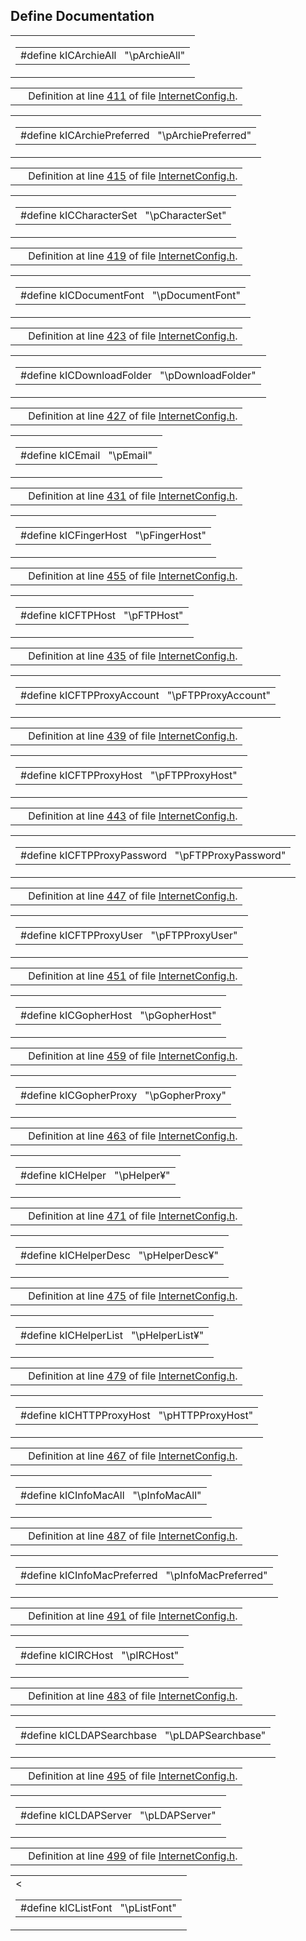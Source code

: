 ## Define Documentation

<span id="5a54b420bed0f6a0be44b97d1510280c" class="anchor"></span>

<table class="mdTable" data-cellpadding="2" data-cellspacing="0">
<colgroup>
<col style="width: 100%" />
</colgroup>
<tbody>
<tr>
<td class="mdRow"><table data-cellpadding="0" data-cellspacing="0" data-border="0">
<tbody>
<tr>
<td class="md" data-nowrap="" data-valign="top">#define kICArchieAll   "\pArchieAll"</td>
</tr>
</tbody>
</table></td>
</tr>
</tbody>
</table>

|  |  |
|----|----|
|   | Definition at line <a href="InternetConfig_8h-source.md#l00411" class="el">411</a> of file <a href="InternetConfig_8h-source.md" class="el">InternetConfig.h</a>. |

<span id="4c73ee5768cb3848aa4ffb1b476c05a3" class="anchor"></span>

<table class="mdTable" data-cellpadding="2" data-cellspacing="0">
<colgroup>
<col style="width: 100%" />
</colgroup>
<tbody>
<tr>
<td class="mdRow"><table data-cellpadding="0" data-cellspacing="0" data-border="0">
<tbody>
<tr>
<td class="md" data-nowrap="" data-valign="top">#define kICArchiePreferred   "\pArchiePreferred"</td>
</tr>
</tbody>
</table></td>
</tr>
</tbody>
</table>

|  |  |
|----|----|
|   | Definition at line <a href="InternetConfig_8h-source.md#l00415" class="el">415</a> of file <a href="InternetConfig_8h-source.md" class="el">InternetConfig.h</a>. |

<span id="d98767466f31a8ee8ab6c8dd90d7d5f1" class="anchor"></span>

<table class="mdTable" data-cellpadding="2" data-cellspacing="0">
<colgroup>
<col style="width: 100%" />
</colgroup>
<tbody>
<tr>
<td class="mdRow"><table data-cellpadding="0" data-cellspacing="0" data-border="0">
<tbody>
<tr>
<td class="md" data-nowrap="" data-valign="top">#define kICCharacterSet   "\pCharacterSet"</td>
</tr>
</tbody>
</table></td>
</tr>
</tbody>
</table>

|  |  |
|----|----|
|   | Definition at line <a href="InternetConfig_8h-source.md#l00419" class="el">419</a> of file <a href="InternetConfig_8h-source.md" class="el">InternetConfig.h</a>. |

<span id="d3fd1305cfe137d299f1a9f39013efff" class="anchor"></span>

<table class="mdTable" data-cellpadding="2" data-cellspacing="0">
<colgroup>
<col style="width: 100%" />
</colgroup>
<tbody>
<tr>
<td class="mdRow"><table data-cellpadding="0" data-cellspacing="0" data-border="0">
<tbody>
<tr>
<td class="md" data-nowrap="" data-valign="top">#define kICDocumentFont   "\pDocumentFont"</td>
</tr>
</tbody>
</table></td>
</tr>
</tbody>
</table>

|  |  |
|----|----|
|   | Definition at line <a href="InternetConfig_8h-source.md#l00423" class="el">423</a> of file <a href="InternetConfig_8h-source.md" class="el">InternetConfig.h</a>. |

<span id="017d5f152e977b092a84cc32ba6740cc" class="anchor"></span>

<table class="mdTable" data-cellpadding="2" data-cellspacing="0">
<colgroup>
<col style="width: 100%" />
</colgroup>
<tbody>
<tr>
<td class="mdRow"><table data-cellpadding="0" data-cellspacing="0" data-border="0">
<tbody>
<tr>
<td class="md" data-nowrap="" data-valign="top">#define kICDownloadFolder   "\pDownloadFolder"</td>
</tr>
</tbody>
</table></td>
</tr>
</tbody>
</table>

|  |  |
|----|----|
|   | Definition at line <a href="InternetConfig_8h-source.md#l00427" class="el">427</a> of file <a href="InternetConfig_8h-source.md" class="el">InternetConfig.h</a>. |

<span id="e66781f3aa4756f63927ef3137182ec1" class="anchor"></span>

<table class="mdTable" data-cellpadding="2" data-cellspacing="0">
<colgroup>
<col style="width: 100%" />
</colgroup>
<tbody>
<tr>
<td class="mdRow"><table data-cellpadding="0" data-cellspacing="0" data-border="0">
<tbody>
<tr>
<td class="md" data-nowrap="" data-valign="top">#define kICEmail   "\pEmail"</td>
</tr>
</tbody>
</table></td>
</tr>
</tbody>
</table>

|  |  |
|----|----|
|   | Definition at line <a href="InternetConfig_8h-source.md#l00431" class="el">431</a> of file <a href="InternetConfig_8h-source.md" class="el">InternetConfig.h</a>. |

<span id="9721012ed600713edce8d11087937ed7" class="anchor"></span>

<table class="mdTable" data-cellpadding="2" data-cellspacing="0">
<colgroup>
<col style="width: 100%" />
</colgroup>
<tbody>
<tr>
<td class="mdRow"><table data-cellpadding="0" data-cellspacing="0" data-border="0">
<tbody>
<tr>
<td class="md" data-nowrap="" data-valign="top">#define kICFingerHost   "\pFingerHost"</td>
</tr>
</tbody>
</table></td>
</tr>
</tbody>
</table>

|  |  |
|----|----|
|   | Definition at line <a href="InternetConfig_8h-source.md#l00455" class="el">455</a> of file <a href="InternetConfig_8h-source.md" class="el">InternetConfig.h</a>. |

<span id="c145878dab09f6605f3c8133e244cdb2" class="anchor"></span>

<table class="mdTable" data-cellpadding="2" data-cellspacing="0">
<colgroup>
<col style="width: 100%" />
</colgroup>
<tbody>
<tr>
<td class="mdRow"><table data-cellpadding="0" data-cellspacing="0" data-border="0">
<tbody>
<tr>
<td class="md" data-nowrap="" data-valign="top">#define kICFTPHost   "\pFTPHost"</td>
</tr>
</tbody>
</table></td>
</tr>
</tbody>
</table>

|  |  |
|----|----|
|   | Definition at line <a href="InternetConfig_8h-source.md#l00435" class="el">435</a> of file <a href="InternetConfig_8h-source.md" class="el">InternetConfig.h</a>. |

<span id="c9491b6b1f694b391db19b1755233ec3" class="anchor"></span>

<table class="mdTable" data-cellpadding="2" data-cellspacing="0">
<colgroup>
<col style="width: 100%" />
</colgroup>
<tbody>
<tr>
<td class="mdRow"><table data-cellpadding="0" data-cellspacing="0" data-border="0">
<tbody>
<tr>
<td class="md" data-nowrap="" data-valign="top">#define kICFTPProxyAccount   "\pFTPProxyAccount"</td>
</tr>
</tbody>
</table></td>
</tr>
</tbody>
</table>

|  |  |
|----|----|
|   | Definition at line <a href="InternetConfig_8h-source.md#l00439" class="el">439</a> of file <a href="InternetConfig_8h-source.md" class="el">InternetConfig.h</a>. |

<span id="a81a97dcc4bf7a56be436564bde83d3c" class="anchor"></span>

<table class="mdTable" data-cellpadding="2" data-cellspacing="0">
<colgroup>
<col style="width: 100%" />
</colgroup>
<tbody>
<tr>
<td class="mdRow"><table data-cellpadding="0" data-cellspacing="0" data-border="0">
<tbody>
<tr>
<td class="md" data-nowrap="" data-valign="top">#define kICFTPProxyHost   "\pFTPProxyHost"</td>
</tr>
</tbody>
</table></td>
</tr>
</tbody>
</table>

|  |  |
|----|----|
|   | Definition at line <a href="InternetConfig_8h-source.md#l00443" class="el">443</a> of file <a href="InternetConfig_8h-source.md" class="el">InternetConfig.h</a>. |

<span id="f216b0b733e8292415eb10055a23bc15" class="anchor"></span>

<table class="mdTable" data-cellpadding="2" data-cellspacing="0">
<colgroup>
<col style="width: 100%" />
</colgroup>
<tbody>
<tr>
<td class="mdRow"><table data-cellpadding="0" data-cellspacing="0" data-border="0">
<tbody>
<tr>
<td class="md" data-nowrap="" data-valign="top">#define kICFTPProxyPassword   "\pFTPProxyPassword"</td>
</tr>
</tbody>
</table></td>
</tr>
</tbody>
</table>

|  |  |
|----|----|
|   | Definition at line <a href="InternetConfig_8h-source.md#l00447" class="el">447</a> of file <a href="InternetConfig_8h-source.md" class="el">InternetConfig.h</a>. |

<span id="e93ff116833d0cd9e3c996279915b640" class="anchor"></span>

<table class="mdTable" data-cellpadding="2" data-cellspacing="0">
<colgroup>
<col style="width: 100%" />
</colgroup>
<tbody>
<tr>
<td class="mdRow"><table data-cellpadding="0" data-cellspacing="0" data-border="0">
<tbody>
<tr>
<td class="md" data-nowrap="" data-valign="top">#define kICFTPProxyUser   "\pFTPProxyUser"</td>
</tr>
</tbody>
</table></td>
</tr>
</tbody>
</table>

|  |  |
|----|----|
|   | Definition at line <a href="InternetConfig_8h-source.md#l00451" class="el">451</a> of file <a href="InternetConfig_8h-source.md" class="el">InternetConfig.h</a>. |

<span id="a7436e2ff00fd716d33879cebe409a2f" class="anchor"></span>

<table class="mdTable" data-cellpadding="2" data-cellspacing="0">
<colgroup>
<col style="width: 100%" />
</colgroup>
<tbody>
<tr>
<td class="mdRow"><table data-cellpadding="0" data-cellspacing="0" data-border="0">
<tbody>
<tr>
<td class="md" data-nowrap="" data-valign="top">#define kICGopherHost   "\pGopherHost"</td>
</tr>
</tbody>
</table></td>
</tr>
</tbody>
</table>

|  |  |
|----|----|
|   | Definition at line <a href="InternetConfig_8h-source.md#l00459" class="el">459</a> of file <a href="InternetConfig_8h-source.md" class="el">InternetConfig.h</a>. |

<span id="c139bd2cdabdc972a08f6cbec85609fc" class="anchor"></span>

<table class="mdTable" data-cellpadding="2" data-cellspacing="0">
<colgroup>
<col style="width: 100%" />
</colgroup>
<tbody>
<tr>
<td class="mdRow"><table data-cellpadding="0" data-cellspacing="0" data-border="0">
<tbody>
<tr>
<td class="md" data-nowrap="" data-valign="top">#define kICGopherProxy   "\pGopherProxy"</td>
</tr>
</tbody>
</table></td>
</tr>
</tbody>
</table>

|  |  |
|----|----|
|   | Definition at line <a href="InternetConfig_8h-source.md#l00463" class="el">463</a> of file <a href="InternetConfig_8h-source.md" class="el">InternetConfig.h</a>. |

<span id="f51713e908821e89cd6aab489ddc9697" class="anchor"></span>

<table class="mdTable" data-cellpadding="2" data-cellspacing="0">
<colgroup>
<col style="width: 100%" />
</colgroup>
<tbody>
<tr>
<td class="mdRow"><table data-cellpadding="0" data-cellspacing="0" data-border="0">
<tbody>
<tr>
<td class="md" data-nowrap="" data-valign="top">#define kICHelper   "\pHelper¥"</td>
</tr>
</tbody>
</table></td>
</tr>
</tbody>
</table>

|  |  |
|----|----|
|   | Definition at line <a href="InternetConfig_8h-source.md#l00471" class="el">471</a> of file <a href="InternetConfig_8h-source.md" class="el">InternetConfig.h</a>. |

<span id="a7ffc5d619fb29cb4d08b90a8fcb606d" class="anchor"></span>

<table class="mdTable" data-cellpadding="2" data-cellspacing="0">
<colgroup>
<col style="width: 100%" />
</colgroup>
<tbody>
<tr>
<td class="mdRow"><table data-cellpadding="0" data-cellspacing="0" data-border="0">
<tbody>
<tr>
<td class="md" data-nowrap="" data-valign="top">#define kICHelperDesc   "\pHelperDesc¥"</td>
</tr>
</tbody>
</table></td>
</tr>
</tbody>
</table>

|  |  |
|----|----|
|   | Definition at line <a href="InternetConfig_8h-source.md#l00475" class="el">475</a> of file <a href="InternetConfig_8h-source.md" class="el">InternetConfig.h</a>. |

<span id="da993a437ef04f6feb15785332f02b73" class="anchor"></span>

<table class="mdTable" data-cellpadding="2" data-cellspacing="0">
<colgroup>
<col style="width: 100%" />
</colgroup>
<tbody>
<tr>
<td class="mdRow"><table data-cellpadding="0" data-cellspacing="0" data-border="0">
<tbody>
<tr>
<td class="md" data-nowrap="" data-valign="top">#define kICHelperList   "\pHelperList¥"</td>
</tr>
</tbody>
</table></td>
</tr>
</tbody>
</table>

|  |  |
|----|----|
|   | Definition at line <a href="InternetConfig_8h-source.md#l00479" class="el">479</a> of file <a href="InternetConfig_8h-source.md" class="el">InternetConfig.h</a>. |

<span id="d5cbc387180ee901e7cc0825b4271f1c" class="anchor"></span>

<table class="mdTable" data-cellpadding="2" data-cellspacing="0">
<colgroup>
<col style="width: 100%" />
</colgroup>
<tbody>
<tr>
<td class="mdRow"><table data-cellpadding="0" data-cellspacing="0" data-border="0">
<tbody>
<tr>
<td class="md" data-nowrap="" data-valign="top">#define kICHTTPProxyHost   "\pHTTPProxyHost"</td>
</tr>
</tbody>
</table></td>
</tr>
</tbody>
</table>

|  |  |
|----|----|
|   | Definition at line <a href="InternetConfig_8h-source.md#l00467" class="el">467</a> of file <a href="InternetConfig_8h-source.md" class="el">InternetConfig.h</a>. |

<span id="c2b1a94269ef82273373cf421048d755" class="anchor"></span>

<table class="mdTable" data-cellpadding="2" data-cellspacing="0">
<colgroup>
<col style="width: 100%" />
</colgroup>
<tbody>
<tr>
<td class="mdRow"><table data-cellpadding="0" data-cellspacing="0" data-border="0">
<tbody>
<tr>
<td class="md" data-nowrap="" data-valign="top">#define kICInfoMacAll   "\pInfoMacAll"</td>
</tr>
</tbody>
</table></td>
</tr>
</tbody>
</table>

|  |  |
|----|----|
|   | Definition at line <a href="InternetConfig_8h-source.md#l00487" class="el">487</a> of file <a href="InternetConfig_8h-source.md" class="el">InternetConfig.h</a>. |

<span id="1f0b7b2425920ab18e7863592e714b6b" class="anchor"></span>

<table class="mdTable" data-cellpadding="2" data-cellspacing="0">
<colgroup>
<col style="width: 100%" />
</colgroup>
<tbody>
<tr>
<td class="mdRow"><table data-cellpadding="0" data-cellspacing="0" data-border="0">
<tbody>
<tr>
<td class="md" data-nowrap="" data-valign="top">#define kICInfoMacPreferred   "\pInfoMacPreferred"</td>
</tr>
</tbody>
</table></td>
</tr>
</tbody>
</table>

|  |  |
|----|----|
|   | Definition at line <a href="InternetConfig_8h-source.md#l00491" class="el">491</a> of file <a href="InternetConfig_8h-source.md" class="el">InternetConfig.h</a>. |

<span id="d04e6a13c7ef3df28aaf33824680b93b" class="anchor"></span>

<table class="mdTable" data-cellpadding="2" data-cellspacing="0">
<colgroup>
<col style="width: 100%" />
</colgroup>
<tbody>
<tr>
<td class="mdRow"><table data-cellpadding="0" data-cellspacing="0" data-border="0">
<tbody>
<tr>
<td class="md" data-nowrap="" data-valign="top">#define kICIRCHost   "\pIRCHost"</td>
</tr>
</tbody>
</table></td>
</tr>
</tbody>
</table>

|  |  |
|----|----|
|   | Definition at line <a href="InternetConfig_8h-source.md#l00483" class="el">483</a> of file <a href="InternetConfig_8h-source.md" class="el">InternetConfig.h</a>. |

<span id="ec12c19d6bf6206efe083a12b89fa834" class="anchor"></span>

<table class="mdTable" data-cellpadding="2" data-cellspacing="0">
<colgroup>
<col style="width: 100%" />
</colgroup>
<tbody>
<tr>
<td class="mdRow"><table data-cellpadding="0" data-cellspacing="0" data-border="0">
<tbody>
<tr>
<td class="md" data-nowrap="" data-valign="top">#define kICLDAPSearchbase   "\pLDAPSearchbase"</td>
</tr>
</tbody>
</table></td>
</tr>
</tbody>
</table>

|  |  |
|----|----|
|   | Definition at line <a href="InternetConfig_8h-source.md#l00495" class="el">495</a> of file <a href="InternetConfig_8h-source.md" class="el">InternetConfig.h</a>. |

<span id="cda2f0666d28f0dff8819c62ddbacca2" class="anchor"></span>

<table class="mdTable" data-cellpadding="2" data-cellspacing="0">
<colgroup>
<col style="width: 100%" />
</colgroup>
<tbody>
<tr>
<td class="mdRow"><table data-cellpadding="0" data-cellspacing="0" data-border="0">
<tbody>
<tr>
<td class="md" data-nowrap="" data-valign="top">#define kICLDAPServer   "\pLDAPServer"</td>
</tr>
</tbody>
</table></td>
</tr>
</tbody>
</table>

|  |  |
|----|----|
|   | Definition at line <a href="InternetConfig_8h-source.md#l00499" class="el">499</a> of file <a href="InternetConfig_8h-source.md" class="el">InternetConfig.h</a>. |

<span id="c371fe6569b90dad4d4dc52695f68a77" class="anchor"></span>

<table class="mdTable" data-cellpadding="2" data-cellspacing="0">
<colgroup>
<col style="width: 100%" />
</colgroup>
<tbody>
<tr>
<td class="mdRow"><table data-cellpadding="0" data-cellspacing="0" data-border="0">
<tbody>
<tr>
<td class="md" data-nowrap="" data-valign="top">#define kICListFont   "\pListFont"</td>
<
